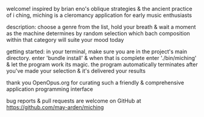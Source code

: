 welcome! inspired by brian eno's oblique strategies & the ancient practice of i ching, miching is a cleromancy application for early music enthusiasts

description: choose a genre from the list, hold your breath & wait a moment as
the machine determines by random selection which bach composition within that category will suite your mood today

getting started: in your terminal, make sure you are in the project's main directory. enter 'bundle install' & when that is complete enter './bin/miching' & let the program work its magic. the program automatically terminates after you've made your selection & it's delivered your results

thank you OpenOpus.org for curating such a friendly & comprehensive application programming interface

bug reports & pull requests are welcome on GitHub at https://github.com/may-arden/miching

##
